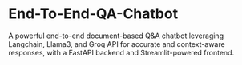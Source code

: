 # End-To-End-QA-Chatbot
A powerful end-to-end document-based Q&amp;A chatbot leveraging Langchain, Llama3, and Groq API for accurate and context-aware responses, with a FastAPI backend and Streamlit-powered frontend.
